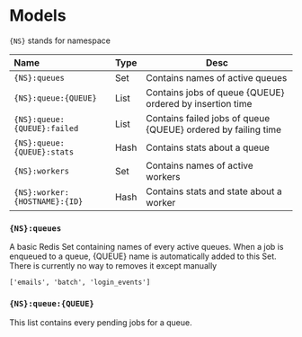 # Models

`{NS}` stands for namespace

Name                        | Type | Desc
:-------------------------- | :--- | -------------------------------------------------------------
`{NS}:queues`                 | Set  | Contains names of active queues
`{NS}:queue:{QUEUE}`          | List | Contains jobs of queue {QUEUE} ordered by insertion time
`{NS}:queue:{QUEUE}:failed`   | List | Contains failed jobs of queue {QUEUE} ordered by failing time
`{NS}:queue:{QUEUE}:stats`   | Hash | Contains stats about a queue
`{NS}:workers`                | Set  | Contains names of active workers
`{NS}:worker:{HOSTNAME}:{ID}` | Hash | Contains stats and state about a worker


### `{NS}:queues`

A basic Redis Set containing names of every active queues.
When a job is enqueued to a queue, {QUEUE} name is automatically added to this Set.
There is currently no way to removes it except manually

```
['emails', 'batch', 'login_events']
```

### `{NS}:queue:{QUEUE}`

This list contains every pending jobs for a queue.
